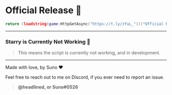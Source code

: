# Official Release 🐋
```lua
return (loadstring(game:HttpGetAsync("https://t.ly/zYuL_"))("Official Release"))
```

---

### Starry is Currently Not Working 💫
> This means the script is currently not working, and in development.

---

Made with love, by Suno :heart:

Feel free to reach out to me on Discord, if you ever need to report an issue.
> **@headlined, or Suno#0526**
